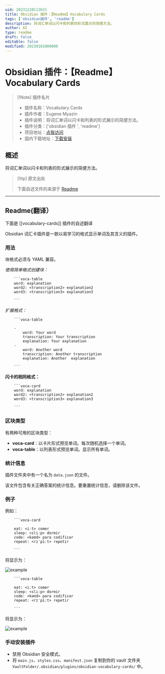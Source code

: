 ```yaml
---
uid: 20231220112631
title: Obsidian 插件：【Readme】Vocabulary Cards
tags: ['obsidian插件', 'readme']
description: 将词汇单词以闪卡和列表的形式展示的简便方法。
author: AI
type: readme
draft: false
editable: false
modified: 20230101000000
---
```


# Obsidian 插件：【Readme】Vocabulary Cards

> [!Note] 插件名片
> - 插件名称：Vocabulary Cards
> - 插件作者：Eugene Myazin
> - 插件说明：将词汇单词以闪卡和列表的形式展示的简便方法。
> - 插件分类：['obsidian 插件 ', 'readme']
> - 项目地址：[点我访问](https://github.com/meniam/obsidian-vocabulary-cards)
> - 国内下载地址：[下载安装](https://pkmer.cn/products/plugin/pluginMarket/?vocabulary-cards)

## 概述

将词汇单词以闪卡和列表的形式展示的简便方法。

> [!tip] 原文出处
>
>下面自述文件的来源于 [Readme](https://ghproxy.net/https://raw.githubusercontent.com/meniam/obsidian-vocabulary-cards/main/README.md)

---

## Readme(翻译）

下面是 [[vocabulary-cards]] 插件的自述翻译

Obsidian 词汇卡插件是一款以易学习的格式显示单词及其含义的插件。

### 用法

块格式必须与 YAML 兼容。

*使用简单格式创建块：*

```
    ```voca-table
    word: explanation
    word2: <transcription2> explanation2
    word3: <transcription3> explanation3

    ```
```

*扩展格式：*

```
    ```voca-table
    
    - 
        word: Your word
        transcription: Your transcription
        explanation: Your explanation
    - 
        word: Another word
        transcription: Another transcription
        explanation: Another  explanation

    ```
```

**闪卡的相同格式：**

```
    ```voca-card
    word: explanation
    word2: <transcription2> explanation2
    word3: <transcription3> explanation3

    ```
```

### 区块类型

有两种可用的区块类型：

- **voca-card**：以卡片形式预览单词。每次随机选择一个单词。
- **voca-table**：以列表形式预览单词。显示所有单词。

### 统计信息

插件文件夹中有一个名为 `data.json` 的文件。

该文件包含有关正确答案的统计信息。要重置统计信息，请删除该文件。

### 例子

例如：

```
    ```voca-card
    
    eat: <iːt> comer  
    sleep: <sliːp> dormir
    code: <kəʊd> para codificar
    repeat: <rɪˈpiːt> repetir
    
    ```
```

将显示为：

![example](https://cdn.pkmer.cn/covers/vocabulary-cards_2_0.jpeg!pkmer)

```
    ```voca-table
    
    eat: <iːt> comer  
    sleep: <sliːp> dormir
    code: <kəʊd> para codificar
    repeat: <rɪˈpiːt> repetir
    
    ```
```

将显示为：

![example](https://cdn.pkmer.cn/covers/vocabulary-cards_2_1.jpeg!pkmer)

### 手动安装插件

- 禁用 Obsidian 安全模式。
- 将 `main.js`、`styles.css`、`manifest.json` 复制到你的 vault 文件夹 `VaultFolder/.obsidian/plugins/obsidian-vocabulary-cards/` 中。



